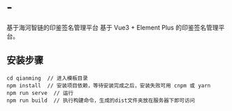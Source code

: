 # -
基于海河智链的印鉴签名管理平台
基于 Vue3 + Element Plus 的印鉴签名管理平台。

## 安装步骤

```
cd qianming  // 进入模板目录
npm install  // 安装项目依赖，等待安装完成之后，安装失败可用 cnpm 或 yarn
npm run serve  // 运行
npm run build  // 执行构建命令，生成的dist文件夹放在服务器下即可访问
```

